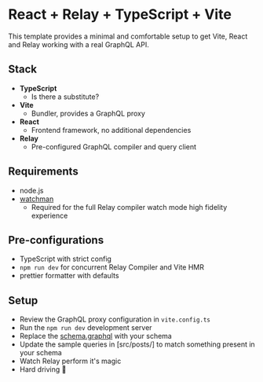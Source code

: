 # React + Relay + TypeScript + Vite

This template provides a minimal and comfortable setup to get Vite, React and Relay working with a real GraphQL API.

## Stack

- **TypeScript**
  - Is there a substitute?
- **Vite**
  - Bundler, provides a GraphQL proxy
- **React**
  - Frontend framework, no additional dependencies
- **Relay**
  - Pre-configured GraphQL compiler and query client

## Requirements

- node.js
- [watchman](https://facebook.github.io/watchman/docs/install.html)
  - Required for the full Relay compiler watch mode high fidelity experience

## Pre-configurations

- TypeScript with strict config
- `npm run dev` for concurrent Relay Compiler and Vite HMR
- prettier formatter with defaults

## Setup

- Review the GraphQL proxy configuration in `vite.config.ts`
- Run the `npm run dev` development server
- Replace the [schema.graphql](./schema.graphql) with your schema
- Update the sample queries in [src/posts/] to match something present in your schema
- Watch Relay perform it's magic
- Hard driving 🚀
